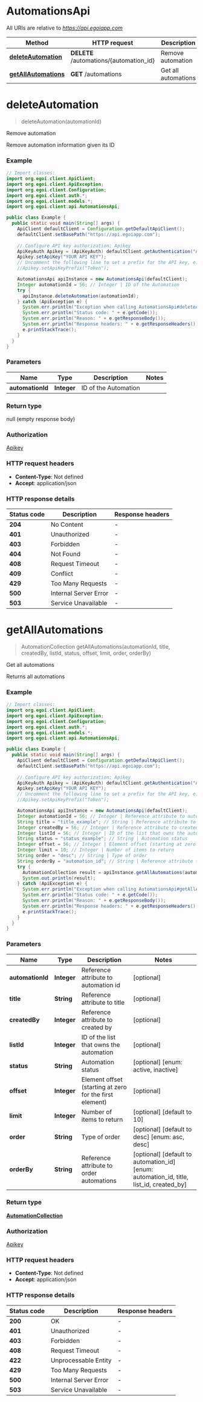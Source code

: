 # AutomationsApi

All URIs are relative to *https://api.egoiapp.com*

Method | HTTP request | Description
------------- | ------------- | -------------
[**deleteAutomation**](AutomationsApi.md#deleteAutomation) | **DELETE** /automations/{automation_id} | Remove automation
[**getAllAutomations**](AutomationsApi.md#getAllAutomations) | **GET** /automations | Get all automations


<a name="deleteAutomation"></a>
# **deleteAutomation**
> deleteAutomation(automationId)

Remove automation

Remove automation information given its ID

### Example
```java
// Import classes:
import org.egoi.client.ApiClient;
import org.egoi.client.ApiException;
import org.egoi.client.Configuration;
import org.egoi.client.auth.*;
import org.egoi.client.models.*;
import org.egoi.client.api.AutomationsApi;

public class Example {
  public static void main(String[] args) {
    ApiClient defaultClient = Configuration.getDefaultApiClient();
    defaultClient.setBasePath("https://api.egoiapp.com");
    
    // Configure API key authorization: Apikey
    ApiKeyAuth Apikey = (ApiKeyAuth) defaultClient.getAuthentication("Apikey");
    Apikey.setApiKey("YOUR API KEY");
    // Uncomment the following line to set a prefix for the API key, e.g. "Token" (defaults to null)
    //Apikey.setApiKeyPrefix("Token");

    AutomationsApi apiInstance = new AutomationsApi(defaultClient);
    Integer automationId = 56; // Integer | ID of the Automation
    try {
      apiInstance.deleteAutomation(automationId);
    } catch (ApiException e) {
      System.err.println("Exception when calling AutomationsApi#deleteAutomation");
      System.err.println("Status code: " + e.getCode());
      System.err.println("Reason: " + e.getResponseBody());
      System.err.println("Response headers: " + e.getResponseHeaders());
      e.printStackTrace();
    }
  }
}
```

### Parameters

Name | Type | Description  | Notes
------------- | ------------- | ------------- | -------------
 **automationId** | **Integer**| ID of the Automation |

### Return type

null (empty response body)

### Authorization

[Apikey](../README.md#Apikey)

### HTTP request headers

 - **Content-Type**: Not defined
 - **Accept**: application/json

### HTTP response details
| Status code | Description | Response headers |
|-------------|-------------|------------------|
**204** | No Content |  -  |
**401** | Unauthorized |  -  |
**403** | Forbidden |  -  |
**404** | Not Found |  -  |
**408** | Request Timeout |  -  |
**409** | Conflict |  -  |
**429** | Too Many Requests |  -  |
**500** | Internal Server Error |  -  |
**503** | Service Unavailable |  -  |

<a name="getAllAutomations"></a>
# **getAllAutomations**
> AutomationCollection getAllAutomations(automationId, title, createdBy, listId, status, offset, limit, order, orderBy)

Get all automations

Returns all automations

### Example
```java
// Import classes:
import org.egoi.client.ApiClient;
import org.egoi.client.ApiException;
import org.egoi.client.Configuration;
import org.egoi.client.auth.*;
import org.egoi.client.models.*;
import org.egoi.client.api.AutomationsApi;

public class Example {
  public static void main(String[] args) {
    ApiClient defaultClient = Configuration.getDefaultApiClient();
    defaultClient.setBasePath("https://api.egoiapp.com");
    
    // Configure API key authorization: Apikey
    ApiKeyAuth Apikey = (ApiKeyAuth) defaultClient.getAuthentication("Apikey");
    Apikey.setApiKey("YOUR API KEY");
    // Uncomment the following line to set a prefix for the API key, e.g. "Token" (defaults to null)
    //Apikey.setApiKeyPrefix("Token");

    AutomationsApi apiInstance = new AutomationsApi(defaultClient);
    Integer automationId = 56; // Integer | Reference attribute to automation id
    String title = "title_example"; // String | Reference attribute to title
    Integer createdBy = 56; // Integer | Reference attribute to created by
    Integer listId = 56; // Integer | ID of the list that owns the automation
    String status = "status_example"; // String | Automation status
    Integer offset = 56; // Integer | Element offset (starting at zero for the first element)
    Integer limit = 10; // Integer | Number of items to return
    String order = "desc"; // String | Type of order
    String orderBy = "automation_id"; // String | Reference attribute to order automations
    try {
      AutomationCollection result = apiInstance.getAllAutomations(automationId, title, createdBy, listId, status, offset, limit, order, orderBy);
      System.out.println(result);
    } catch (ApiException e) {
      System.err.println("Exception when calling AutomationsApi#getAllAutomations");
      System.err.println("Status code: " + e.getCode());
      System.err.println("Reason: " + e.getResponseBody());
      System.err.println("Response headers: " + e.getResponseHeaders());
      e.printStackTrace();
    }
  }
}
```

### Parameters

Name | Type | Description  | Notes
------------- | ------------- | ------------- | -------------
 **automationId** | **Integer**| Reference attribute to automation id | [optional]
 **title** | **String**| Reference attribute to title | [optional]
 **createdBy** | **Integer**| Reference attribute to created by | [optional]
 **listId** | **Integer**| ID of the list that owns the automation | [optional]
 **status** | **String**| Automation status | [optional] [enum: active, inactive]
 **offset** | **Integer**| Element offset (starting at zero for the first element) | [optional]
 **limit** | **Integer**| Number of items to return | [optional] [default to 10]
 **order** | **String**| Type of order | [optional] [default to desc] [enum: asc, desc]
 **orderBy** | **String**| Reference attribute to order automations | [optional] [default to automation_id] [enum: automation_id, title, list_id, created_by]

### Return type

[**AutomationCollection**](AutomationCollection.md)

### Authorization

[Apikey](../README.md#Apikey)

### HTTP request headers

 - **Content-Type**: Not defined
 - **Accept**: application/json

### HTTP response details
| Status code | Description | Response headers |
|-------------|-------------|------------------|
**200** | OK |  -  |
**401** | Unauthorized |  -  |
**403** | Forbidden |  -  |
**408** | Request Timeout |  -  |
**422** | Unprocessable Entity |  -  |
**429** | Too Many Requests |  -  |
**500** | Internal Server Error |  -  |
**503** | Service Unavailable |  -  |


